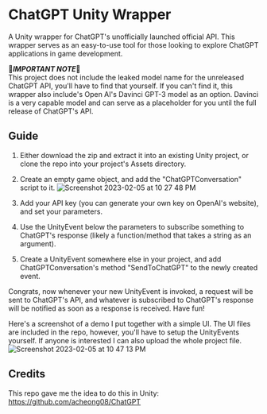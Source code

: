 # ChatGPT Unity Wrapper
A Unity wrapper for ChatGPT's unofficially launched official API. This wrapper serves as an easy-to-use tool for those looking to explore ChatGPT applications in game development.

🚨***IMPORTANT NOTE***🚨 <br>
This project does not include the leaked model name for the unreleased ChatGPT API, you'll have to find that yourself. If you can't find it, this wrapper also include's Open AI's Davinci GPT-3 model as an option. Davinci is a very capable model and can serve as a placeholder for you until the full release of ChatGPT's API.

## Guide
1. Either download the zip and extract it into an existing Unity project, or clone the repo into your project's Assets directory.

2. Create an empty game object, and add the "ChatGPTConversation" script to it.
![Screenshot 2023-02-05 at 10 27 48 PM](https://user-images.githubusercontent.com/89364458/216890753-4b35b810-5f3e-4212-9591-024968d289ad.png)

3. Add your API key (you can generate your own key on OpenAI's website), and set your parameters.

4. Use the UnityEvent below the parameters to subscribe something to ChatGPT's response (likely a function/method that takes a string as an argument).

5. Create a UnityEvent<string> somewhere else in your project, and add ChatGPTConversation's method "SendToChatGPT" to the newly created event.

Congrats, now whenever your new UnityEvent is invoked, a request will be sent to ChatGPT's API, and whatever is subscribed to ChatGPT's response will be notified as soon as a response is received. Have fun!


Here's a screenshot of a demo I put together with a simple UI. The UI files are included in the repo, however, you'll have to setup the UnityEvents yourself. If anyone is interested I can also upload the whole project file.
![Screenshot 2023-02-05 at 10 47 13 PM](https://user-images.githubusercontent.com/89364458/216893256-efe3d9e2-fb7d-4833-bae5-9dcb0e9d5717.png)


## Credits
This repo gave me the idea to do this in Unity: <br>
https://github.com/acheong08/ChatGPT
